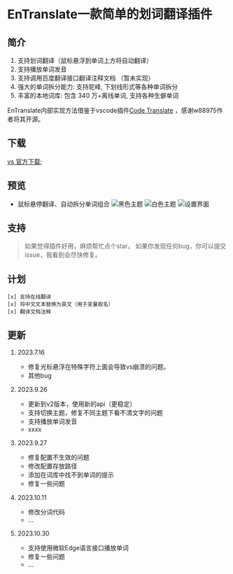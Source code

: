 # EnTranslate一款简单的划词翻译插件

## 简介
1. 支持划词翻译（鼠标悬浮到单词上方将自动翻译）
2. 支持播放单词发音
3. 支持调用百度翻译接口翻译注释文档 （暂未实现）
4. 强大的单词拆分能力: 支持驼峰, 下划线形式等各种单词拆分
5. 丰富的本地词库: 包含 340 万+离线单词, 支持各种生僻单词

EnTranslate内部实现方法借鉴于vscode插件[Code Translate](https://github.com/w88975/code-translate-vscode) ，感谢w88975作者将其开源。

## 下载
[vs 官方下载](https://marketplace.visualstudio.com/items?itemName=Entity-Now.Translate);

## 预览

- 鼠标悬停翻译、自动拆分单词组合
![黑色主题](https://cdn.jsdelivr.net/gh/Entity-Now/EnTranslate/docs/black.png)
![白色主题](https://cdn.jsdelivr.net/gh/Entity-Now/EnTranslate/docs/white.png)
![设置界面](https://cdn.jsdelivr.net/gh/Entity-Now/EnTranslate/docs/settings.png)

## 支持
> 如果觉得插件好用，麻烦帮忙点个star。
> 如果你发现任何bug，你可以提交issue，我看到会尽快修复。


## 计划
    [x] 支持在线翻译
    [x] 将中文文本替换为英文（用于变量取名）
    [x] 翻译文档注释

## 更新

1. 2023.7.16 
    - 修复光标悬浮在特殊字符上面会导致vs崩溃的问题。
    - 其他bug

2. 2023.9.26
   - 更新到v2版本，使用新的api（更稳定）
   - 支持切换主题，修复不同主题下看不清文字的问题
   - 支持播放单词发音
   - xxxx

3. 2023.9.27
    - 修复配置不生效的问题
    - 修改配置存放路径
    - 添加在词库中找不到单词的提示
    - 修复一些问题

4. 2023.10.11
    - 修改分词代码
    - ...

5. 2023.10.30
    - 支持使用微软Edge语言接口播放单词
    - 修复一些问题
    - ...
